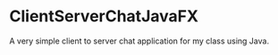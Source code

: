 <h1> ClientServerChatJavaFX </h1>
A very simple client to server chat application for my class 
using Java.
